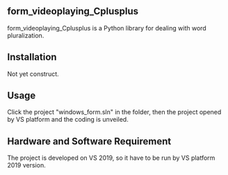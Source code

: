 ## form_videoplaying_Cplusplus

form_videoplaying_Cplusplus is a Python library for dealing with word pluralization.

## Installation

Not yet construct.

## Usage

Click the project "windows_form.sln" in the folder, then the project opened by VS platform and the coding is unveiled.

## Hardware and Software Requirement

The project is developed on VS 2019, so it have to be run by VS platform 2019 version.
